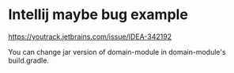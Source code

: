 # Intellij maybe bug example

https://youtrack.jetbrains.com/issue/IDEA-342192

You can change jar version of domain-module in domain-module's build.gradle.

